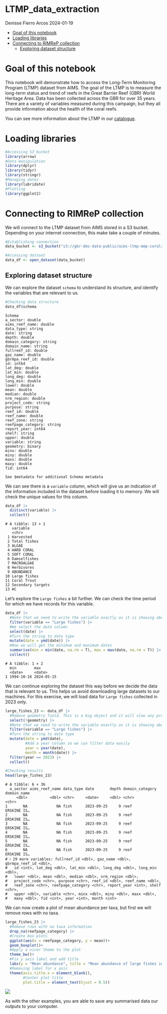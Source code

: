# LTMP_data_extraction
Denisse Fierro Arcos
2024-01-19

- [Goal of this notebook](#goal-of-this-notebook)
- [Loading libraries](#loading-libraries)
- [Connecting to RIMReP collection](#connecting-to-rimrep-collection)
  - [Exploring dataset structure](#exploring-dataset-structure)

# Goal of this notebook

This notebook will demonstrate how to access the Long-Term Monitoring
Program (LTMP) dataset from AIMS. The goal of the LTMP is to measure the
long-term status and trend of reefs in the Great Barrier Reef (GBR)
World Heritage Area. Data has been collected across the GBR for over 35
years. There are a variety of variables measured during this campaign,
but they all provide information about the health of the coral reefs.

You can see more information about the LTMP in our
[catalogue](https://stac.reefdata.io/browser/collections/aims-ltmp-mmp-coralreef/items/aims-ltmp-mmp-coralreef-model).

# Loading libraries

``` r
#Accessing S3 bucket
library(arrow)
#Data manipulation
library(dplyr)
library(tidyr)
library(stringr)
#Managing dates
library(lubridate)
#Plotting
library(ggplot2)
```

# Connecting to RIMReP collection

We will connect to the LTMP dataset from AIMS stored in a S3 bucket.
Depending on your internet connection, this make take a couple of
minutes.

``` r
#Establishing connection
data_bucket <- s3_bucket("s3://gbr-dms-data-public/aims-ltmp-mmp-coralreef-model/data.parquet")

#Accessing dataset
data_df <- open_dataset(data_bucket)
```

## Exploring dataset structure

We can explore the dataset `schema` to understand its structure, and
identify the variables that are relevant to us.

``` r
#Checking data structure
data_df$schema
```

    Schema
    a_sector: double
    aims_reef_name: double
    data_type: string
    date: string
    depth: double
    domain_category: string
    domain_name: string
    fullreef_id: double
    gaz_name: double
    gbrmpa_reef_id: double
    id: int64
    lat_deg: double
    lat_min: double
    long_deg: double
    long_min: double
    lower: double
    mean: double
    median: double
    nrm_region: double
    project_code: string
    purpose: string
    reef_id: double
    reef_name: double
    reef_zone: string
    reefpage_category: string
    report_year: int64
    shelf: string
    upper: double
    variable: string
    geometry: binary
    minx: double
    miny: double
    maxx: double
    maxy: double
    fid: int64

    See $metadata for additional Schema metadata

We can see there is a `variable` column, which will give us an
indication of the information included in the dataset before loading it
to memory. We will check the unique values for this column.

``` r
data_df |> 
  distinct(variable) |> 
  collect()
```

    # A tibble: 13 × 1
       variable         
       <chr>            
     1 Harvested        
     2 Total fishes     
     3 ALGAE            
     4 HARD CORAL       
     5 SOFT CORAL       
     6 Damselfishes     
     7 MACROALGAE       
     8 Herbivores       
     9 ABUNDANCE        
    10 Large fishes     
    11 Coral Trout      
    12 Secondary targets
    13 HC               

Let’s explore the `Large fishes` a bit further. We can check the time
period for which we have records for this variable.

``` r
data_df |> 
  #Note that we need to write the variable exactly as it is showing above
  filter(variable == "Large fishes") |> 
  #We select the date column
  select(date) |> 
  #Turn the string to date type
  mutate(date = ymd(date)) |> 
  #Now we will get the minimum and maximum dates
  summarise(min = min(date, na.rm = T), max = max(date, na.rm = T)) |>
  collect()
```

    # A tibble: 1 × 2
      min        max       
      <date>     <date>    
    1 1994-10-16 2024-05-15

We can continue exploring the dataset this way before we decide the data
that is relevant to us. This helps us avoid downloading large datasets
to our machines. For this exercise, we will load data for `Large fishes`
collected in 2023 only.

``` r
large_fishes_23 <- data_df |> 
  #Remove geometry field. This is a big object and it will slow any process
  select(!geometry) |> 
  #Note that we need to write the variable exactly as it is showing above
  filter(variable == "Large fishes") |> 
  #Turn the string to date type
  mutate(date = ymd(date), 
         #Add a year column so we can filter data easily
         year = year(date),
         month = month(date)) |> 
  filter(year == 2023) |> 
  collect()

#Checking results
head(large_fishes_23)
```

    # A tibble: 6 × 36
      a_sector aims_reef_name data_type date       depth domain_category domain_name
         <dbl>          <dbl> <chr>     <date>     <dbl> <chr>           <chr>      
    1       NA             NA fish      2023-09-25     9 reef            ERSKINE IS…
    2       NA             NA fish      2023-09-25     9 reef            ERSKINE IS…
    3       NA             NA fish      2023-09-25     9 reef            ERSKINE IS…
    4       NA             NA fish      2023-09-25     9 reef            ERSKINE IS…
    5       NA             NA fish      2023-09-25     9 reef            ERSKINE IS…
    6       NA             NA fish      2023-09-25     9 reef            ERSKINE IS…
    # ℹ 29 more variables: fullreef_id <dbl>, gaz_name <dbl>, gbrmpa_reef_id <dbl>,
    #   id <int>, lat_deg <dbl>, lat_min <dbl>, long_deg <dbl>, long_min <dbl>,
    #   lower <dbl>, mean <dbl>, median <dbl>, nrm_region <dbl>,
    #   project_code <chr>, purpose <chr>, reef_id <dbl>, reef_name <dbl>,
    #   reef_zone <chr>, reefpage_category <chr>, report_year <int>, shelf <chr>,
    #   upper <dbl>, variable <chr>, minx <dbl>, miny <dbl>, maxx <dbl>,
    #   maxy <dbl>, fid <int>, year <int>, month <int>

We can now create a plot of mean abundance per taxa, but first we will
remove rows with no taxa.

``` r
large_fishes_23 |> 
  #Remove rows with no taxa information
  drop_na(reefpage_category) |> 
  #Create box plots
  ggplot(aes(x = reefpage_category, y = mean))+
  geom_boxplot()+
  #Apply a nicer theme to the plot
  theme_bw()+
  #Fix y axis label and add title
  labs(y = "Mean abundance", title = "Mean abundance of large fishes in Northern GBR")+
  #Removing label for x axis
  theme(axis.title.x = element_blank(),
        #Center plot title
        plot.title = element_text(hjust = 0.5))
```

![](04-LTMP_Data_Extraction_files/figure-commonmark/unnamed-chunk-5-1.png)

As with the other examples, you are able to save any summarised data our
outputs to your computer.
